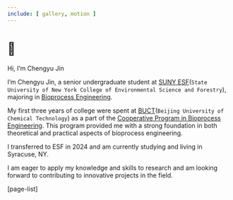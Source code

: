 ```yaml
---
include: [ gallery, motion ]
---
```


# 🫡 

Hi, I’m Chengyu Jin

I’m Chengyu Jin, a senior undergraduate student at [SUNY ESF](https://www.esf.edu/)(`State University of New York College of Environmental Science and Forestry`), majoring in [Bioprocess Engineering](https://www.esf.edu/academics/undergraduate/bioprocess-engineering.php).

My first three years of college were spent at [BUCT](https://www.buct.edu.cn/)(`Beijing University of Chemical Technology`) as a part of the [Cooperative Program in Bioprocess Engineering](https://en-sie.buct.edu.cn/2022/0428/c2616a168115/page.htm). This program provided me with a strong foundation in both theoretical and practical aspects of bioprocess engineering.

I transferred to ESF in 2024 and am currently studying and living in Syracuse, NY.

I am eager to apply my knowledge and skills to research and am looking forward to contributing to innovative projects in the field.

[page-list]